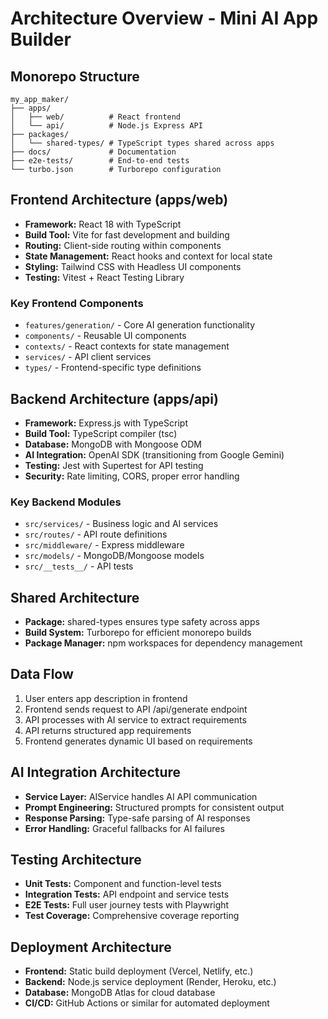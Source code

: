 # Architecture Overview - Mini AI App Builder

## Monorepo Structure
```
my_app_maker/
├── apps/
│   ├── web/          # React frontend
│   └── api/          # Node.js Express API
├── packages/
│   └── shared-types/ # TypeScript types shared across apps
├── docs/             # Documentation
├── e2e-tests/        # End-to-end tests
└── turbo.json        # Turborepo configuration
```

## Frontend Architecture (apps/web)
- **Framework:** React 18 with TypeScript
- **Build Tool:** Vite for fast development and building
- **Routing:** Client-side routing within components
- **State Management:** React hooks and context for local state
- **Styling:** Tailwind CSS with Headless UI components
- **Testing:** Vitest + React Testing Library

### Key Frontend Components
- `features/generation/` - Core AI generation functionality
- `components/` - Reusable UI components
- `contexts/` - React contexts for state management
- `services/` - API client services
- `types/` - Frontend-specific type definitions

## Backend Architecture (apps/api)
- **Framework:** Express.js with TypeScript
- **Build Tool:** TypeScript compiler (tsc)
- **Database:** MongoDB with Mongoose ODM
- **AI Integration:** OpenAI SDK (transitioning from Google Gemini)
- **Testing:** Jest with Supertest for API testing
- **Security:** Rate limiting, CORS, proper error handling

### Key Backend Modules
- `src/services/` - Business logic and AI services
- `src/routes/` - API route definitions
- `src/middleware/` - Express middleware
- `src/models/` - MongoDB/Mongoose models
- `src/__tests__/` - API tests

## Shared Architecture
- **Package:** shared-types ensures type safety across apps
- **Build System:** Turborepo for efficient monorepo builds
- **Package Manager:** npm workspaces for dependency management

## Data Flow
1. User enters app description in frontend
2. Frontend sends request to API /api/generate endpoint
3. API processes with AI service to extract requirements
4. API returns structured app requirements
5. Frontend generates dynamic UI based on requirements

## AI Integration Architecture
- **Service Layer:** AIService handles AI API communication
- **Prompt Engineering:** Structured prompts for consistent output
- **Response Parsing:** Type-safe parsing of AI responses
- **Error Handling:** Graceful fallbacks for AI failures

## Testing Architecture
- **Unit Tests:** Component and function-level tests
- **Integration Tests:** API endpoint and service tests
- **E2E Tests:** Full user journey tests with Playwright
- **Test Coverage:** Comprehensive coverage reporting

## Deployment Architecture
- **Frontend:** Static build deployment (Vercel, Netlify, etc.)
- **Backend:** Node.js service deployment (Render, Heroku, etc.)
- **Database:** MongoDB Atlas for cloud database
- **CI/CD:** GitHub Actions or similar for automated deployment